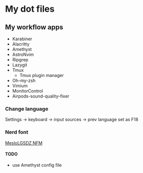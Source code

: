 # My dot files

## My workflow apps

- Karabiner
- Alacritty
- Amethyst
- AstroNvim
- Ripgrep
- Lazygit
- Tmux
  - Tmux plugin manager
- Oh-my-zsh
- Vimium
- MonitorControl
- Airpods-sound-quality-fixer

### Change language

Settings -> keyboard -> input sources -> prev language set as F18

### Nerd font

[MesloLGSDZ NFM](https://www.nerdfonts.com/font-downloads)

#### TODO

- use Amethyst config file
